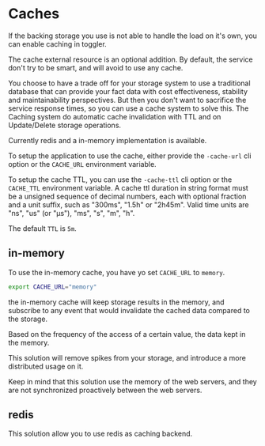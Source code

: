 # Caches

If the backing storage you use is not able to handle the load on it's own,
you can enable caching in toggler.

The cache external resource is an optional addition.
By default, the service don't try to be smart, and will avoid to use any cache.

You choose to have a trade off for your storage system to use a traditional database
that can provide your fact data with cost effectiveness, stability and maintainability perspectives.
But then you don't want to sacrifice the service response times, so you can use a cache system to solve this.
The Caching system do automatic cache invalidation with TTL and on Update/Delete storage operations.

Currently redis and a in-memory implementation is available.

To setup the application to use the cache, either provide the `-cache-url` cli option
or the `CACHE_URL` environment variable.

To setup the cache TTL, you can use the `-cache-ttl` cli option or the `CACHE_TTL` environment variable.
A cache ttl duration in string format must be a unsigned sequence of
decimal numbers, each with optional fraction and a unit suffix,
such as "300ms", "1.5h" or "2h45m".
Valid time units are "ns", "us" (or "µs"), "ms", "s", "m", "h".
 
The default `TTL` is `5m`. 

## in-memory

To use the in-memory cache, you have yo set `CACHE_URL` to `memory`.

```bash
export CACHE_URL="memory"
```

the in-memory cache will keep storage results in the memory,
and subscribe to any event that would invalidate the cached data compared to the storage.

Based on the frequency of the access of a certain value, the data kept in the memory.

This solution will remove spikes from your storage,
and introduce a more distributed usage on it.

Keep in mind that this solution use the memory of the web servers,
and they are not synchronized proactively between the web servers.

## redis

This solution allow you to use redis as caching backend.
